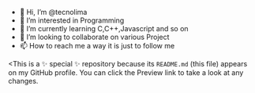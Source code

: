 - 👋 Hi, I’m @tecnolima
- 👀 I’m interested in Programming
- 🌱 I’m currently learning C,C++,Javascript and so on
- 💞️ I’m looking to collaborate on various Project
- 📫 How to reach me a way it is just to follow me

<This is a ✨ special ✨ repository because its `README.md` (this file) appears on my GitHub profile.
You can click the Preview link to take a look at any changes.
>
